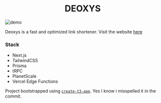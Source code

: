 <h1 align="center">DEOXYS</h1>

![demo](https://us-east-1.tixte.net/uploads/nexxel.needs.rest/brave_7QyixVB0nP.gif)

Deoxys is a fast and optimized link shortener. Visit the website [here](https://deoxys.nexxel.dev)

### Stack
- Next.js
- TailwindCSS
- Prisma
- tRPC
- PlanetScale
- Vercel Edge Functions

Project bootstrapped using [`create-t3-app`](https://www.npmjs.com/package/create-t3-app). Yes I know i misspelled it in the commit. 